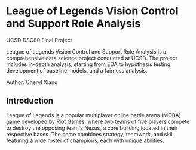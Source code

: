 # League of Legends Vision Control and Support Role Analysis
UCSD DSC80 Final Project

League of Legends Vision Control and Support Role Analysis is a comprehensive data science project conducted at UCSD. The project includes in-depth  analysis, starting from EDA to hypothesis testing, development of baseline models, and a fairness analysis. 

Author: Cheryl Xiang

## Introduction
League of Legends is a popular multiplayer online battle arena (MOBA) game developed by Riot Games, where two teams of five players compete to destroy the opposing team's Nexus, a core building located in their respective bases. The game combines strategy, teamwork, and skill, featuring a wide roster of champions, each with unique abilities.
